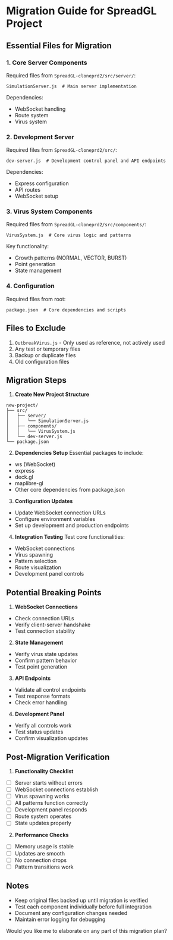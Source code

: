 # Migration Guide for SpreadGL Project

## Essential Files for Migration

### 1. Core Server Components
Required files from `SpreadGL-cloneprd2/src/server/`:
```
SimulationServer.js  # Main server implementation
```
Dependencies:
- WebSocket handling
- Route system
- Virus system

### 2. Development Server
Required files from `SpreadGL-cloneprd2/src/`:
```
dev-server.js  # Development control panel and API endpoints
```
Dependencies:
- Express configuration
- API routes
- WebSocket setup

### 3. Virus System Components
Required files from `SpreadGL-cloneprd2/src/components/`:
```
VirusSystem.js  # Core virus logic and patterns
```
Key functionality:
- Growth patterns (NORMAL, VECTOR, BURST)
- Point generation
- State management

### 4. Configuration
Required files from root:
```
package.json  # Core dependencies and scripts
```

## Files to Exclude
1. `OutbreakVirus.js` - Only used as reference, not actively used
2. Any test or temporary files
3. Backup or duplicate files
4. Old configuration files

## Migration Steps

1. **Create New Project Structure**
```
new-project/
├── src/
│   ├── server/
│   │   └── SimulationServer.js
│   ├── components/
│   │   └── VirusSystem.js
│   └── dev-server.js
└── package.json
```

2. **Dependencies Setup**
Essential packages to include:
- ws (WebSocket)
- express
- deck.gl
- maplibre-gl
- Other core dependencies from package.json

3. **Configuration Updates**
- Update WebSocket connection URLs
- Configure environment variables
- Set up development and production endpoints

4. **Integration Testing**
Test core functionalities:
- WebSocket connections
- Virus spawning
- Pattern selection
- Route visualization
- Development panel controls

## Potential Breaking Points

1. **WebSocket Connections**
- Check connection URLs
- Verify client-server handshake
- Test connection stability

2. **State Management**
- Verify virus state updates
- Confirm pattern behavior
- Test point generation

3. **API Endpoints**
- Validate all control endpoints
- Test response formats
- Check error handling

4. **Development Panel**
- Verify all controls work
- Test status updates
- Confirm visualization updates

## Post-Migration Verification

1. **Functionality Checklist**
- [ ] Server starts without errors
- [ ] WebSocket connections establish
- [ ] Virus spawning works
- [ ] All patterns function correctly
- [ ] Development panel responds
- [ ] Route system operates
- [ ] State updates properly

2. **Performance Checks**
- [ ] Memory usage is stable
- [ ] Updates are smooth
- [ ] No connection drops
- [ ] Pattern transitions work

## Notes
- Keep original files backed up until migration is verified
- Test each component individually before full integration
- Document any configuration changes needed
- Maintain error logging for debugging

Would you like me to elaborate on any part of this migration plan?
